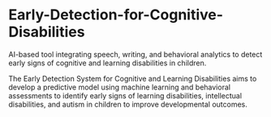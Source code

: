 # Early-Detection-for-Cognitive-Disabilities
AI-based tool integrating speech, writing, and behavioral analytics to detect early signs of cognitive and learning disabilities in children.

The Early Detection System for Cognitive and Learning Disabilities aims to develop a predictive model using machine learning and behavioral assessments to identify early signs of learning disabilities, intellectual disabilities, and autism in children to improve developmental outcomes.
